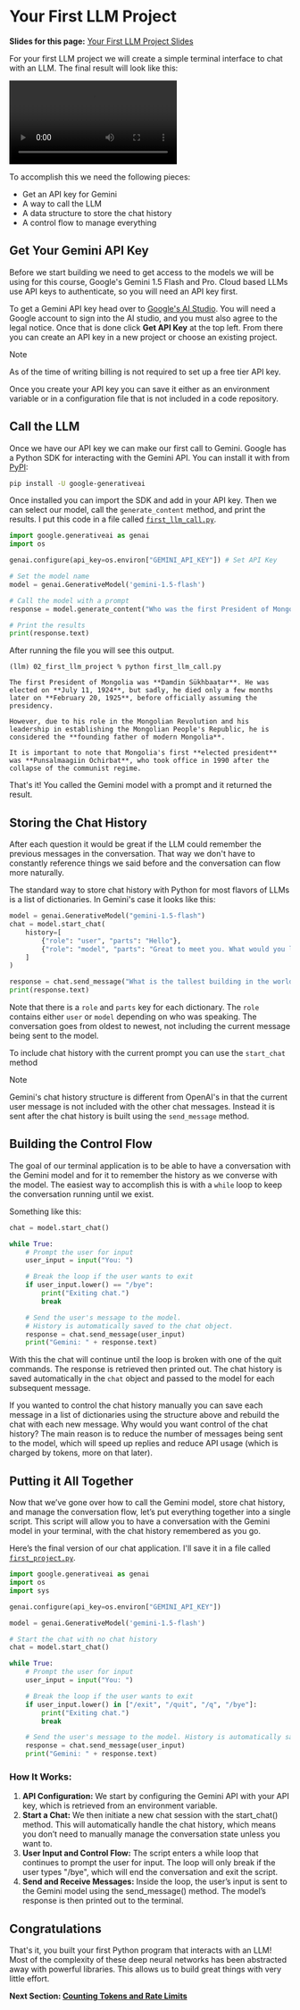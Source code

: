# Your First LLM Project

**Slides for this page:** [Your First LLM Project Slides](Your%20First%20LLM%20Project%20Slides.pdf)

For your first LLM project we will create a simple terminal interface to chat with an LLM. The final result will look like this:

![](building_llm_systems_1.mp4)

To accomplish this we need the following pieces:
- Get an API key for Gemini
- A way to call the LLM
- A data structure to store the chat history
- A control flow to manage everything

## Get Your Gemini API Key
Before we start building we need to get access to the models we will be using for this course, Google's Gemini 1.5 Flash and Pro. Cloud based LLMs use API keys to authenticate, so you will need an API key first. 

To get a Gemini API key head over to [Google's AI Studio](https://aistudio.google.com/). You will need a Google account to sign into the AI studio, and you must also agree to the legal notice. Once that is done click **Get API Key** at the top left. From there you can create an API key in a new project or choose an existing project. 

> [!note] 
> As of the time of writing billing is not required to set up a free tier API key.

Once you create your API key you can save it either as an environment variable or in a configuration file that is not included in a code repository. 

## Call the LLM
Once we have our API key we can make our first call to Gemini. Google has a Python SDK for interacting with the Gemini API. You can install it with from [PyPI](https://pypi.org/project/google-generativeai/):

```bash
pip install -U google-generativeai
```

Once installed you can import the SDK and add in your API key. Then we can select our model, call the `generate_content` method, and print the results. I put this code in a file called [`first_llm_call.py`](https://github.com).

```python
import google.generativeai as genai
import os

genai.configure(api_key=os.environ["GEMINI_API_KEY"]) # Set API Key

# Set the model name
model = genai.GenerativeModel('gemini-1.5-flash')

# Call the model with a prompt
response = model.generate_content("Who was the first President of Mongolia?")

# Print the results
print(response.text)
```

After running the file you will see this output.

```plaintext
(llm) 02_first_llm_project % python first_llm_call.py

The first President of Mongolia was **Damdin Sükhbaatar**. He was elected on **July 11, 1924**, but sadly, he died only a few months later on **February 20, 1925**, before officially assuming the presidency.

However, due to his role in the Mongolian Revolution and his leadership in establishing the Mongolian People's Republic, he is considered the **founding father of modern Mongolia**.

It is important to note that Mongolia's first **elected president** was **Punsalmaagiin Ochirbat**, who took office in 1990 after the collapse of the communist regime.
```

That's it! You called the Gemini model with a prompt and it returned the result.

## Storing the Chat History
After each question it would be great if the LLM could remember the previous messages in the conversation. That way we don't have to constantly reference things we said before and the conversation can flow more naturally. 

The standard way to store chat history with Python for most flavors of LLMs is a list of dictionaries. In Gemini's case it looks like this:

```python
model = genai.GenerativeModel("gemini-1.5-flash")
chat = model.start_chat(
    history=[
        {"role": "user", "parts": "Hello"},
        {"role": "model", "parts": "Great to meet you. What would you like to know?"},
    ]
)

response = chat.send_message("What is the tallest building in the world?")
print(response.text)
```

Note that there is a `role` and `parts` key for each dictionary. The `role` contains either `user` or `model` depending on who was speaking. The conversation goes from oldest to newest, not including the current message being sent to the model.

To include chat history with the current prompt you can use the `start_chat` method 

> [!note]
> Gemini's chat history structure is different from OpenAI's in that the current user message is not included with the other chat messages. Instead it is sent after the chat history is built using the `send_message` method.

## Building the Control Flow
The goal of our terminal application is to be able to have a conversation with the Gemini model and for it to remember the history as we converse with the model. The easiest way to accomplish this is with a `while` loop to keep the conversation running until we exist. 

Something like this:

```python
chat = model.start_chat()

while True:
    # Prompt the user for input
    user_input = input("You: ")

    # Break the loop if the user wants to exit
    if user_input.lower() == "/bye":
        print("Exiting chat.")
        break

    # Send the user's message to the model. 
    # History is automatically saved to the chat object.
    response = chat.send_message(user_input)
    print("Gemini: " + response.text)
```

With this the chat will continue until the loop is broken with one of the quit commands. The response is retrieved then printed out. The chat history is saved automatically in the `chat` object and passed to the model for each subsequent message.

If you wanted to control the chat history manually you can save each message in a list of dictionaries using the structure above and rebuild the chat with each new message. Why would you want control of the chat history? The main reason is to reduce the number of messages being sent to the model, which will speed up replies and reduce API usage (which is charged by tokens, more on that later).

## Putting it All Together
Now that we’ve gone over how to call the Gemini model, store chat history, and manage the conversation flow, let’s put everything together into a single script. This script will allow you to have a conversation with the Gemini model in your terminal, with the chat history remembered as you go.

Here’s the final version of our chat application. I'll save it in a file called [`first_project.py`](https://github.com).

```python
import google.generativeai as genai
import os
import sys

genai.configure(api_key=os.environ["GEMINI_API_KEY"])

model = genai.GenerativeModel('gemini-1.5-flash')

# Start the chat with no chat history
chat = model.start_chat()

while True:
    # Prompt the user for input
    user_input = input("You: ")

    # Break the loop if the user wants to exit
    if user_input.lower() in ["/exit", "/quit", "/q", "/bye"]:
        print("Exiting chat.")
        break

    # Send the user's message to the model. History is automatically saved.
    response = chat.send_message(user_input)
    print("Gemini: " + response.text)

```

### How It Works:

1. **API Configuration:** We start by configuring the Gemini API with your API key, which is retrieved from an environment variable.
2. **Start a Chat:** We then initiate a new chat session with the start_chat() method. This will automatically handle the chat history, which means you don’t need to manually manage the conversation state unless you want to.
3. **User Input and Control Flow:** The script enters a while loop that continues to prompt the user for input. The loop will only break if the user types "/bye", which will end the conversation and exit the script.
4. **Send and Receive Messages:** Inside the loop, the user’s input is sent to the Gemini model using the send_message() method. The model’s response is then printed out to the terminal.

## Congratulations
That's it, you built your first Python program that interacts with an LLM! Most of the complexity of these deep neural networks has been abstracted away with powerful libraries. This allows us to build great things with very little effort.

**Next Section: [Counting Tokens and Rate Limits](Counting%20Tokens%20and%20Rate%20Limits.md)**